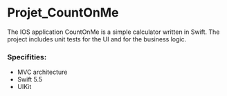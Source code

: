 # Projet_CountOnMe

The IOS application CountOnMe is a simple calculator written in Swift. The project includes unit tests for the UI and for the business logic.

### Specifities:
<ul>
  <li>MVC architecture</li>
  <li>Swift 5.5</li>
  <li>UIKit</li>
</ul>


